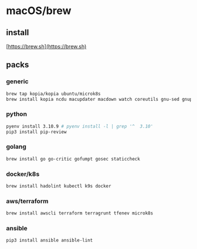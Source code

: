 # macOS/brew

## install

[https://brew.sh](https://brew.sh)

## packs

### generic
```bash
brew tap kopia/kopia ubuntu/microk8s
brew install kopia ncdu macupdater macdown watch coreutils gnu-sed gnupg jq ipcalc node pinentry-mac postgresql@14 pre-commit pwgen terminal-notifier tree wget yamllint homebrew/cask-drivers/logitech-g-hub setapp apache-directory-studio temurin wireshark gpg-suite vlc appcleaner pyenv multipass xscreensaver tiles
```

### python
```bash
pyenv install 3.10.9 # pyenv install -l | grep '^  3.10'
pip3 install pip-review
```

### golang
```bash
brew install go go-critic gofumpt gosec staticcheck 
```

### docker/k8s
```bash
brew install hadolint kubectl k9s docker
```

### aws/terraform
```bash
brew install awscli terraform terragrunt tfenev microk8s
```

### ansible
```bash
pip3 install ansible ansible-lint
```
